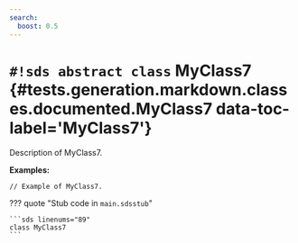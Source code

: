 ```yaml
---
search:
  boost: 0.5
---
```


# `#!sds abstract class` MyClass7 {#tests.generation.markdown.classes.documented.MyClass7 data-toc-label='MyClass7'}

Description of MyClass7.

**Examples:**

```sds
// Example of MyClass7.
```

??? quote "Stub code in `main.sdsstub`"

    ```sds linenums="89"
    class MyClass7
    ```
